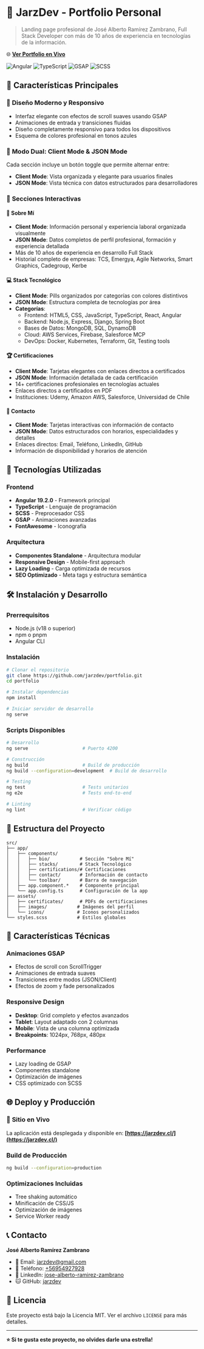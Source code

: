 # 💼 JarzDev - Portfolio Personal

> Landing page profesional de José Alberto Ramírez Zambrano, Full Stack Developer con más de 10 años de experiencia en tecnologías de la información.

🌐 **[Ver Portfolio en Vivo](https://jarzdev.cl/)**

![Angular](https://img.shields.io/badge/Angular-19.2.0-red.svg)
![TypeScript](https://img.shields.io/badge/TypeScript-5.0-blue.svg)
![GSAP](https://img.shields.io/badge/GSAP-Animations-green.svg)
![SCSS](https://img.shields.io/badge/SCSS-Styling-pink.svg)

## 🌟 Características Principales

### 🎨 **Diseño Moderno y Responsivo**
- Interfaz elegante con efectos de scroll suaves usando GSAP
- Animaciones de entrada y transiciones fluidas
- Diseño completamente responsivo para todos los dispositivos
- Esquema de colores profesional en tonos azules

### 🔄 **Modo Dual: Client Mode & JSON Mode**
Cada sección incluye un botón toggle que permite alternar entre:
- **Client Mode**: Vista organizada y elegante para usuarios finales
- **JSON Mode**: Vista técnica con datos estructurados para desarrolladores

### 📱 **Secciones Interactivas**

#### 🧑 **Sobre Mí**
- **Client Mode**: Información personal y experiencia laboral organizada visualmente
- **JSON Mode**: Datos completos de perfil profesional, formación y experiencia detallada
- Más de 10 años de experiencia en desarrollo Full Stack
- Historial completo de empresas: TCS, Emergya, Agile Networks, Smart Graphics, Cadegroup, Kerbe

#### 💻 **Stack Tecnológico**
- **Client Mode**: Pills organizados por categorías con colores distintivos
- **JSON Mode**: Estructura completa de tecnologías por área
- **Categorías**:
  - Frontend: HTML5, CSS, JavaScript, TypeScript, React, Angular
  - Backend: Node.js, Express, Django, Spring Boot
  - Bases de Datos: MongoDB, SQL, DynamoDB
  - Cloud: AWS Services, Firebase, Salesforce MCP
  - DevOps: Docker, Kubernetes, Terraform, Git, Testing tools

#### 🏆 **Certificaciones**
- **Client Mode**: Tarjetas elegantes con enlaces directos a certificados
- **JSON Mode**: Información detallada de cada certificación
- 14+ certificaciones profesionales en tecnologías actuales
- Enlaces directos a certificados en PDF
- Instituciones: Udemy, Amazon AWS, Salesforce, Universidad de Chile

#### 📧 **Contacto**
- **Client Mode**: Tarjetas interactivas con información de contacto
- **JSON Mode**: Datos estructurados con horarios, especialidades y detalles
- Enlaces directos: Email, Teléfono, LinkedIn, GitHub
- Información de disponibilidad y horarios de atención

## 🚀 **Tecnologías Utilizadas**

### Frontend
- **Angular 19.2.0** - Framework principal
- **TypeScript** - Lenguaje de programación
- **SCSS** - Preprocesador CSS
- **GSAP** - Animaciones avanzadas
- **FontAwesome** - Iconografía

### Arquitectura
- **Componentes Standalone** - Arquitectura modular
- **Responsive Design** - Mobile-first approach
- **Lazy Loading** - Carga optimizada de recursos
- **SEO Optimizado** - Meta tags y estructura semántica

## 🛠️ **Instalación y Desarrollo**

### Prerrequisitos
- Node.js (v18 o superior)
- npm o pnpm
- Angular CLI

### Instalación
```bash
# Clonar el repositorio
git clone https://github.com/jarzdev/portfolio.git
cd portfolio

# Instalar dependencias
npm install

# Iniciar servidor de desarrollo
ng serve
```

### Scripts Disponibles
```bash
# Desarrollo
ng serve                    # Puerto 4200

# Construcción
ng build                    # Build de producción
ng build --configuration=development  # Build de desarrollo

# Testing
ng test                     # Tests unitarios
ng e2e                      # Tests end-to-end

# Linting
ng lint                     # Verificar código
```

## 📁 **Estructura del Proyecto**

```
src/
├── app/
│   ├── components/
│   │   ├── bio/           # Sección "Sobre Mí"
│   │   ├── stacks/        # Stack Tecnológico
│   │   ├── certifications/# Certificaciones
│   │   ├── contact/       # Información de contacto
│   │   └── toolbar/       # Barra de navegación
│   ├── app.component.*    # Componente principal
│   └── app.config.ts      # Configuración de la app
├── assets/
│   ├── certificates/      # PDFs de certificaciones
│   ├── images/           # Imágenes del perfil
│   └── icons/            # Iconos personalizados
└── styles.scss           # Estilos globales
```

## 🎯 **Características Técnicas**

### Animaciones GSAP
- Efectos de scroll con ScrollTrigger
- Animaciones de entrada suaves
- Transiciones entre modos (JSON/Client)
- Efectos de zoom y fade personalizados

### Responsive Design
- **Desktop**: Grid completo y efectos avanzados
- **Tablet**: Layout adaptado con 2 columnas
- **Mobile**: Vista de una columna optimizada
- **Breakpoints**: 1024px, 768px, 480px

### Performance
- Lazy loading de GSAP
- Componentes standalone
- Optimización de imágenes
- CSS optimizado con SCSS

## 🌐 **Deploy y Producción**

### 🚀 **Sitio en Vivo**
La aplicación está desplegada y disponible en: **[https://jarzdev.cl/](https://jarzdev.cl/)**

### Build de Producción
```bash
ng build --configuration=production
```

### Optimizaciones Incluidas
- Tree shaking automático
- Minificación de CSS/JS
- Optimización de imágenes
- Service Worker ready

## 📞 **Contacto**

**José Alberto Ramírez Zambrano**
- 📧 Email: [jarzdev@gmail.com](mailto:jarzdev@gmail.com)
- 📱 Teléfono: [+56954927928](tel:+56954927928)
- 💼 LinkedIn: [jose-alberto-ramirez-zambrano](https://linkedin.com/in/jose-alberto-ramirez-zambrano-7524411aa/)
- 🐱 GitHub: [jarzdev](https://github.com/jarzdev)

## 📄 **Licencia**

Este proyecto está bajo la Licencia MIT. Ver el archivo `LICENSE` para más detalles.

---

**⭐ Si te gusta este proyecto, no olvides darle una estrella!**
